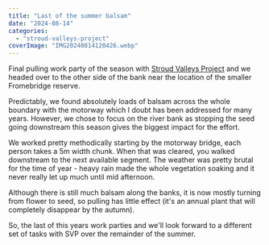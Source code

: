 ```yaml
---
title: "Last of the summer balsam"
date: "2024-08-14"
categories: 
  - "stroud-valleys-project"
coverImage: "IMG20240814120426.webp"
---
```


Final pulling work party of the season with [Stroud Valleys Project](https://www.stroudvalleysproject.org/) and we headed over to the other side of the bank near the location of the smaller Fromebridge reserve.

Predictably, we found absolutely loads of balsam across the whole boundary with the motorway which I doubt has been addressed for many years. However, we chose to focus on the river bank as stopping the seed going downstream this season gives the biggest impact for the effort.

We worked pretty methodically starting by the motorway bridge, each person takes a 5m width chunk. When that was cleared, you walked downstream to the next available segment. The weather was pretty brutal for the time of year - heavy rain made the whole vegetation soaking and it never really let up much until mid afternoon.

Although there is still much balsam along the banks, it is now mostly turning from flower to seed, so pulling has little effect (it's an annual plant that will completely disappear by the autumn).

So, the last of this years work parties and we'll look forward to a different set of tasks with SVP over the remainder of the summer.
